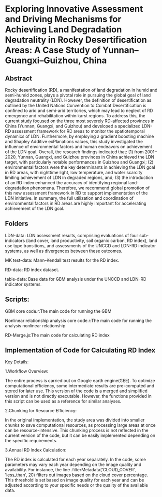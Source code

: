 # Exploring Innovative Assessment and Driving Mechanisms for Achieving Land Degradation Neutrality in Rocky Desertification Areas: A Case Study of Yunnan–Guangxi–Guizhou, China

## Abstract
Rocky desertification (RD), a manifestation of land degradation in humid and semi-humid zones, plays a pivotal role in pursuing the global goal of land degradation neutrality (LDN). However, the definition of desertification as outlined by the United Nations Convention to Combat Desertification is confined to arid and semi-arid territories, which may lead to neglect of RD emergence and rehabilitation within karst regions. To address this, the current study focused on the three most severely RD-affected provinces in China (Yunnan, Guangxi, and Guizhou) and developed a specialized LDN-RD assessment framework for RD areas to monitor the spatiotemporal dynamics of LDN. Furthermore, by employing a gradient boosting machine and Shapley Additive exPlanations values, this study investigated the influence of environmental factors and human endeavors on achievement of the LDN goal. Overall, the research findings indicated that: (1) from 2001‒2020, Yunnan, Guangxi, and Guizhou provinces in China achieved the LDN target, with particularly notable performances in Guizhou and Guangxi; (2) environmental factors were the key determinants in achieving the LDN goal in RD areas, with nighttime light, low temperature, and water scarcity limiting achievement of LDN in degraded regions, and; (3) the introduction of an RD index enhanced the accuracy of identifying regional land-degradation phenomena. Therefore, we recommend global promotion of this new assessment framework in RD to support implementation of the LDN initiative. In summary, the full utilization and coordination of environmental factors in RD areas are highly important for accelerating achievement of the LDN goal.

## Folders
LDN-data: LDN assessment results, comprising evaluations of four sub-indicators (land cover, land productivity, soil organic carbon, RD index), land use type transitions, and assessments of the UNCCD and LDN-RD indicator systems, as well as divergences between these outcomes.

MK test-data: Mann–Kendall test results for the RD index.

RD-data: RD index dataset.

table-data: Base data for GBM analysis under the UNCCD and LDN-RD indicator systems.

## Scripts:
GBM core code.r:The main code for running the GBM

Nonlinear relationship analysis core code.r:The main code for running the analysis nonlinear relationship

RD-Merge.js:The main code for calculating RD index

## Implementation of Code for Calculating RD Index

Key Details:

1.Workflow Overview:

The entire process is carried out on Google earth engine(GEE). To optimize computational efficiency, some intermediate results are pre-computed and stored for later use. This version of the code is a merged and simplified version and is not directly executable. However, the functions provided in this script can be used as a reference for similar analyses.

2.Chunking for Resource Efficiency:

In the original implementation, the study area was divided into smaller chunks to save computational resources, as processing large areas at once can be resource-intensive. This chunking process is not reflected in the current version of the code, but it can be easily implemented depending on the specific requirements.

3.Annual RD Index Calculation:

The RD index is calculated for each year separately. In the code, some parameters may vary each year depending on the image quality and availability. For instance, the line .filterMetadata('CLOUD_COVER', 'less_than', 20) filters out images based on the cloud cover percentage. This threshold is set based on image quality for each year and can be adjusted according to your specific needs or the quality of the available data.
